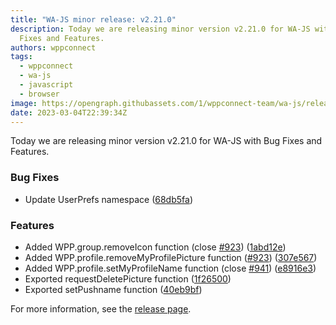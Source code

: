 ```yaml
---
title: "WA-JS minor release: v2.21.0"
description: Today we are releasing minor version v2.21.0 for WA-JS with Bug
  Fixes and Features.
authors: wppconnect
tags:
  - wppconnect
  - wa-js
  - javascript
  - browser
image: https://opengraph.githubassets.com/1/wppconnect-team/wa-js/releases/tag/v2.21.0
date: 2023-03-04T22:39:34Z
---
```


Today we are releasing minor version v2.21.0 for WA-JS with Bug Fixes and Features.

<!--truncate-->

### Bug Fixes

* Update UserPrefs namespace ([68db5fa](https://github.com/wppconnect-team/wa-js/commit/68db5fab3deac14316b58a06d501c24efc81f842))


### Features

* Added WPP.group.removeIcon function (close [#923](https://github.com/wppconnect-team/wa-js/issues/923)) ([1abd12e](https://github.com/wppconnect-team/wa-js/commit/1abd12ef5e5d6d841fd23c603f9da818ac0aaa68))
* Added WPP.profile.removeMyProfilePicture function ([#923](https://github.com/wppconnect-team/wa-js/issues/923)) ([307e567](https://github.com/wppconnect-team/wa-js/commit/307e56772f320bec0a517804ee8a8ceeea9f8bf0))
* Added WPP.profile.setMyProfileName function (close [#941](https://github.com/wppconnect-team/wa-js/issues/941)) ([e8916e3](https://github.com/wppconnect-team/wa-js/commit/e8916e37770a7934064ed159195fb2a248aaba2e))
* Exported requestDeletePicture function ([1f26500](https://github.com/wppconnect-team/wa-js/commit/1f265002cd0bfc4c2ecec2a6fa2ee17713d5aa74))
* Exported setPushname function ([40eb9bf](https://github.com/wppconnect-team/wa-js/commit/40eb9bfd0cc2e27550c4fd152e5fc0d182b192ea))

For more information, see the [release page](https://github.com/wppconnect-team/wa-js/releases/tag/v2.21.0).